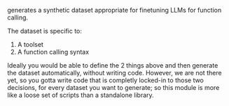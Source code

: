 generates a synthetic dataset appropriate for finetuning LLMs for function calling.

The dataset is specific to:
1. A toolset
2. A function calling syntax

Ideally you would be able to define the 2 things above and then generate the dataset automatically, without writing code. However, we are not there yet, so you gotta write code that is completly locked-in to those two decisions, for every dataset you want to generate; so this module is more like a loose set of scripts than a standalone library.